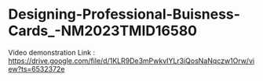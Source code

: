 # Designing-Professional-Buisness-Cards_-NM2023TMID16580

Video demonstration Link : https://drive.google.com/file/d/1KLR9De3mPwkvIYLr3iQosNaNqczw1Orw/view?ts=6532372e
